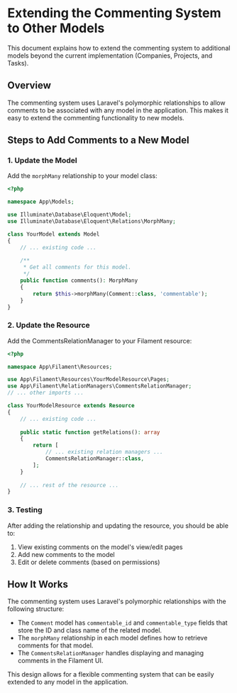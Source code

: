 # Extending the Commenting System to Other Models

This document explains how to extend the commenting system to additional models beyond the current implementation (Companies, Projects, and Tasks).

## Overview

The commenting system uses Laravel's polymorphic relationships to allow comments to be associated with any model in the application. This makes it easy to extend the commenting functionality to new models.

## Steps to Add Comments to a New Model

### 1. Update the Model

Add the `morphMany` relationship to your model class:

```php
<?php

namespace App\Models;

use Illuminate\Database\Eloquent\Model;
use Illuminate\Database\Eloquent\Relations\MorphMany;

class YourModel extends Model
{
    // ... existing code ...
    
    /**
     * Get all comments for this model.
     */
    public function comments(): MorphMany
    {
        return $this->morphMany(Comment::class, 'commentable');
    }
}
```

### 2. Update the Resource

Add the CommentsRelationManager to your Filament resource:

```php
<?php

namespace App\Filament\Resources;

use App\Filament\Resources\YourModelResource\Pages;
use App\Filament\RelationManagers\CommentsRelationManager;
// ... other imports ...

class YourModelResource extends Resource
{
    // ... existing code ...
    
    public static function getRelations(): array
    {
        return [
            // ... existing relation managers ...
            CommentsRelationManager::class,
        ];
    }
    
    // ... rest of the resource ...
}
```

### 3. Testing

After adding the relationship and updating the resource, you should be able to:

1. View existing comments on the model's view/edit pages
2. Add new comments to the model
3. Edit or delete comments (based on permissions)

## How It Works

The commenting system uses Laravel's polymorphic relationships with the following structure:

- The `Comment` model has `commentable_id` and `commentable_type` fields that store the ID and class name of the related model.
- The `morphMany` relationship in each model defines how to retrieve comments for that model.
- The `CommentsRelationManager` handles displaying and managing comments in the Filament UI.

This design allows for a flexible commenting system that can be easily extended to any model in the application.
